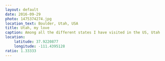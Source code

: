 ```yaml
---
layout: default
date: 2016-09-29
photo: 1475374274.jpg
location_text: Boulder, Utah, USA
title: Utah, my love
caption: Among all the different states I have visited in the US, Utah is by far the most beautiful and interesting one. It has a lot of forest, canyons, colorful hills and mountains, old school villages and nice people. If you get the chance, go there it's amazing.
location:
    latitude: 37.9220877
    longitude: -111.4395128
ratio: 1.33333
---
```

